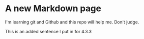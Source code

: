 # A new Markdown page

I'm learning git and Github and this repo will help me. Don't judge.

This is an added sentence I put in for 4.3.3